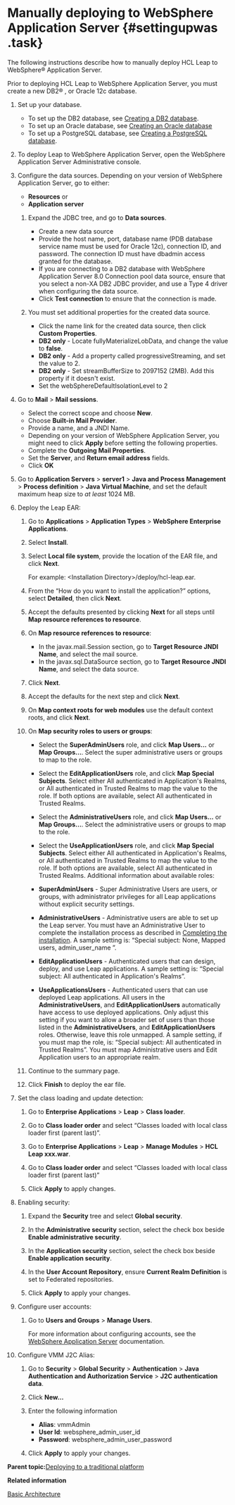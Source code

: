 # Manually deploying to WebSphere Application Server {#settingupwas .task}

The following instructions describe how to manually deploy HCL Leap to WebSphere® Application Server.

Prior to deploying HCL Leap to WebSphere Application Server, you must create a new DB2® , or Oracle 12c database.

1.  Set up your database.

    -   To set up the DB2 database, see [Creating a DB2 database](in_create_db2.md).
    -   To set up an Oracle database, see [Creating an Oracle database](in_oracle_creating_db.md#)
    -   To set up a PostgreSQL database, see [Creating a PostgreSQL database](create_postgresql_db.md).
2.  To deploy Leap to WebSphere Application Server, open the WebSphere Application Server Administrative console.

3.  Configure the data sources. Depending on your version of WebSphere Application Server, go to either:

    -   **Resources** or
    -   **Application server**
    1.  Expand the JDBC tree, and go to **Data sources**.

        -   Create a new data source
        -   Provide the host name, port, database name \(PDB database service name must be used for Oracle 12c\), connection ID, and password. The connection ID must have dbadmin access granted for the database.
        -   If you are connecting to a DB2 database with WebSphere Application Server 8.0 Connection pool data source, ensure that you select a non-XA DB2 JDBC provider, and use a Type 4 driver when configuring the data source.
        -   Click **Test connection** to ensure that the connection is made.
    2.  You must set additional properties for the created data source.

        -   Click the name link for the created data source, then click **Custom Properties**.
        -   **DB2 only** - Locate fullyMaterializeLobData, and change the value to **false**.
        -   **DB2 only** - Add a property called progressiveStreaming, and set the value to 2.
        -   **DB2 only** - Set streamBufferSize to 2097152 \(2MB\). Add this property if it doesn't exist.
        -   Set the webSphereDefaultIsolationLevel to 2
4.  Go to **Mail** \> **Mail sessions**.

    -   Select the correct scope and choose **New**.
    -   Choose **Built-in Mail Provider**.
    -   Provide a name, and a JNDI Name.
    -   Depending on your version of WebSphere Application Server, you might need to click **Apply** before setting the following properties.
    -   Complete the **Outgoing Mail Properties**.
    -   Set the **Server**, and **Return email address** fields.
    -   Click **OK**
5.  Go to **Application Servers** \> **server1** \> **Java and Process Management** \> **Process definition** \> **Java Virtual Machine**, and set the default maximum heap size to *at least* 1024 MB.

6.  Deploy the Leap EAR:

    1.  Go to **Applications** \> **Application Types** \> **WebSphere Enterprise Applications**.

    2.  Select **Install**.

    3.  Select **Local file system**, provide the location of the EAR file, and click **Next**.

        For example: <Installation Directory\>/deploy/hcl-leap.ear.

    4.  From the “How do you want to install the application?” options, select **Detailed**, then click **Next**.

    5.  Accept the defaults presented by clicking **Next** for all steps until **Map resource references to resource**.

    6.  On **Map resource references to resource**:

        -   In the javax.mail.Session section, go to **Target Resource JNDI Name**, and select the mail source.
        -   In the javax.sql.DataSource section, go to **Target Resource JNDI Name**, and select the data source.
    7.  Click **Next**.

    8.  Accept the defaults for the next step and click **Next**.

    9.  On **Map context roots for web modules** use the default context roots, and click **Next**.

    10. On **Map security roles to users or groups**:

        -   Select the **SuperAdminUsers** role, and click **Map Users...** or **Map Groups...**. Select the super administrative users or groups to map to the role.
        -   Select the **EditApplicationUsers** role, and click **Map Special Subjects**. Select either All authenticated in Application's Realms, or All authenticated in Trusted Realms to map the value to the role. If both options are available, select All authenticated in Trusted Realms.
        -   Select the **AdministrativeUsers** role, and click **Map Users...** or **Map Groups...**. Select the administrative users or groups to map to the role.
        -   Select the **UseApplicationUsers** role, and click **Map Special Subjects**. Select either All authenticated in Application's Realms, or All authenticated in Trusted Realms to map the value to the role. If both options are available, select All authenticated in Trusted Realms.
        Additional information about available roles:

        -   **SuperAdminUsers** - Super Administrative Users are users, or groups, with administrator privileges for all Leap applications without explicit security settings.
        -   **AdministrativeUsers** - Administrative users are able to set up the Leap server. You must have an Administrative User to complete the installation process as described in [Completing the installation](in_setting_up_environment.md). A sample setting is: “Special subject: None, Mapped users, admin\_user\_name ”.
        -   **EditApplicationUsers** - Authenticated users that can design, deploy, and use Leap applications. A sample setting is: “Special subject: All authenticated in Application's Realms”.
        -   **UseApplicationsUsers** - Authenticated users that can use deployed Leap applications. All users in the **AdministrativeUsers**, and **EditApplicationUsers** automatically have access to use deployed applications. Only adjust this setting if you want to allow a broader set of users than those listed in the **AdministrativeUsers**, and **EditApplicationUsers** roles. Otherwise, leave this role unmapped. A sample setting, if you must map the role, is: “Special subject: All authenticated in Trusted Realms”.
        You must map Administrative users and Edit Application users to an appropriate realm.

    11. Continue to the summary page.

    12. Click **Finish** to deploy the ear file.

7.  Set the class loading and update detection:

    1.  Go to **Enterprise Applications** \> **Leap** \> **Class loader**.

    2.  Go to **Class loader order** and select “Classes loaded with local class loader first \(parent last\)”.

    3.  Go to **Enterprise Applications** \> **Leap** \> **Manage Modules** \> **HCL Leap xxx.war**.

    4.  Go to **Class loader order** and select “Classes loaded with local class loader first \(parent last\)”

    5.  Click **Apply** to apply changes.

8.  Enabling security:

    1.  Expand the **Security** tree and select **Global security**.

    2.  In the **Administrative security** section, select the check box beside **Enable administrative security**.

    3.  In the **Application security** section, select the check box beside **Enable application security**.

    4.  In the **User Account Repository**, ensure **Current Realm Definition** is set to Federated repositories.

    5.  Click **Apply** to apply your changes.

9.  Configure user accounts:

    1.  Go to **Users and Groups** \> **Manage Users**.

        For more information about configuring accounts, see the [WebSphere Application Server](https://www.ibm.com/docs/en/was/9.0.5) documentation.

10. Configure VMM J2C Alias:

    1.  Go to **Security** \> **Global Security** \> **Authentication** \> **Java Authentication and Authorization Service** \> **J2C authentication data**.

    2.  Click **New...**

    3.  Enter the following information

        -   **Alias**: vmmAdmin
        -   **User Id**: websphere\_admin\_user\_id
        -   **Password**: websphere\_admin\_user\_password
    4.  Click **Apply** to apply your changes.


**Parent topic:**[Deploying to a traditional platform](deploytraditional_leap.md)

**Related information**  


[Basic Architecture](in_basic_architecture.md)


